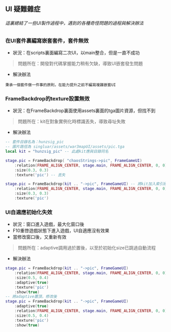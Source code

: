 ## UI 疑難雜症

###### 這裏總結了一些UI製作過程中，遇到的各種奇怪問題的過程與解決辦法

### 在UI套件裏編寫嵌套套件，套件無效

* 狀況：在scripts裏面編寫二次UI，以main整合，但是一直不成功

> 問題所在：開發對代碼掌握能力稍有欠缺，導致UI嵌套發生問題

* 解決辦法

```
秉承一個套件做一件事的原則，在能力提升之前不編寫複雜嵌套UI
```

### FrameBackdrop的texture設置無效

* 狀況：在FrameBackdrop裏面使用assets裏面的tga圖片資源，但找不到

> 問題所在：kit在對象實例化時標識丟失，導致尋址失敗

* 解決辦法

```lua
-- 套件目錄名為：hunzsig_pic
-- 圖片路徑為 singluar/assets/war3mapUI/assets/pic.tga
local kit = "hunzsig_pic" -- 此處kit應與目錄同名

stage.pic = FrameBackdrop( "chaosStrings->pic", FrameGameUI)
    :relation(FRAME_ALIGN_CENTER, stage.main, FRAME_ALIGN_CENTER, 0, 0)
    :size(0.3, 0.3)
    :texture('pic') -- 丟失

stage.pic = FrameBackdrop(kit .. "->pic", FrameGameUI) -- 將kit加入索引段，並用->分割
    :relation(FRAME_ALIGN_CENTER, stage.main, FRAME_ALIGN_CENTER, 0, 0)
    :size(0.3, 0.3)
    :texture('pic')
```

### UI自適應初始化失效

* 狀況：窗口進入遊戲，最大化窗口後
* F10重啓遊戲狀態下進入遊戲，UI自適應沒有效果
* 當修改窗口後，又重新有效

> 問題所在：adaptive調用過於置後，以至於初始化size已跳過自動流程

* 解決辦法

```lua
stage.pic = FrameBackdrop(kit .. "->pic", FrameGameUI)
    :relation(FRAME_ALIGN_CENTER, stage.main, FRAME_ALIGN_CENTER, 0, 0)
    :size(0.5, 0.4)
    :adaptive(true)
    :texture('pic')
    :show(true)
-- 將adaptive置頂，修改後
stage.pic = FrameBackdrop(kit .. "->pic", FrameGameUI)
    :adaptive(true)
    :relation(FRAME_ALIGN_CENTER, stage.main, FRAME_ALIGN_CENTER, 0, 0)
    :size(0.5, 0.4)
    :texture('pic')
    :show(true)
```



